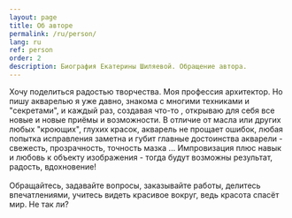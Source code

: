 ```yaml
---
layout: page
title: Об авторе
permalink: /ru/person/
lang: ru
ref: person
order: 2
description: Биография Екатерины Шиляевой. Обращение автора.
---
```


Хочу поделиться радостью творчества. Моя профессия архитектор. Но пишу акварелью я уже давно, знакома с многими техниками и "секретами", и каждый раз, создавая что-то , открываю для себя все новые и новые приёмы и возможности. В отличие от масла или других любых "кроющих", глухих красок, акварель не прощает ошибок, любая попытка исправления заметна и губит главные достоинства акварели - свежесть, прозрачность, точность мазка ...
Импровизация плюс навык и любовь к объекту изображения -
тогда будут возможны результат, радость, вдохновение!
<br/><br/>
Обращайтесь, задавайте вопросы, заказывайте работы, делитесь впечатлениями, учитесь видеть красивое вокруг, ведь красота спасёт мир. Не так ли?
